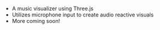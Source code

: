 - A music visualizer using Three.js
- Utilizes microphone input to create audio reactive visuals
- More coming soon!
